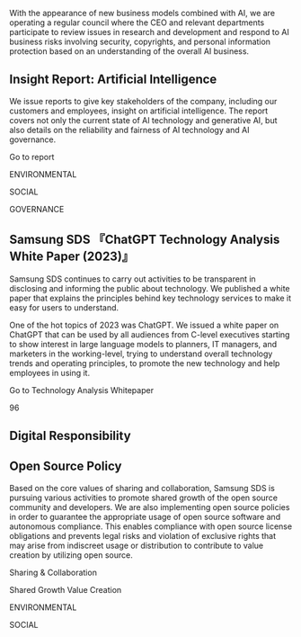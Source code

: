 With the appearance of new business models combined with AI, we are operating a regular council where the CEO and relevant departments participate to review issues in research and development and respond to AI business risks involving security, copyrights, and personal information protection based on an understanding of the overall AI business.

## **Insight Report: Artificial Intelligence**

We issue reports to give key stakeholders of the company, including our customers and employees, insight on artificial intelligence. The report covers not only the current state of AI technology and generative AI, but also details on the reliability and fairness of AI technology and AI governance.

Go to report

ENVIRONMENTAL

SOCIAL

GOVERNANCE

## **Samsung SDS 『ChatGPT Technology Analysis White Paper (2023)』**

Samsung SDS continues to carry out activities to be transparent in disclosing and informing the public about technology. We published a white paper that explains the principles behind key technology services to make it easy for users to understand.

One of the hot topics of 2023 was ChatGPT. We issued a white paper on ChatGPT that can be used by all audiences from C-level executives starting to show interest in large language models to planners, IT managers, and marketers in the working-level, trying to understand overall technology trends and operating principles, to promote the new technology and help employees in using it.

Go to Technology Analysis Whitepaper

96

## **Digital Responsibility**

## **Open Source Policy**

Based on the core values of sharing and collaboration, Samsung SDS is pursuing various activities to promote shared growth of the open source community and developers. We are also implementing open source policies in order to guarantee the appropriate usage of open source software and autonomous compliance. This enables compliance with open source license obligations and prevents legal risks and violation of exclusive rights that may arise from indiscreet usage or distribution to contribute to value creation by utilizing open source.

Sharing & Collaboration

Shared Growth Value Creation

ENVIRONMENTAL

SOCIAL